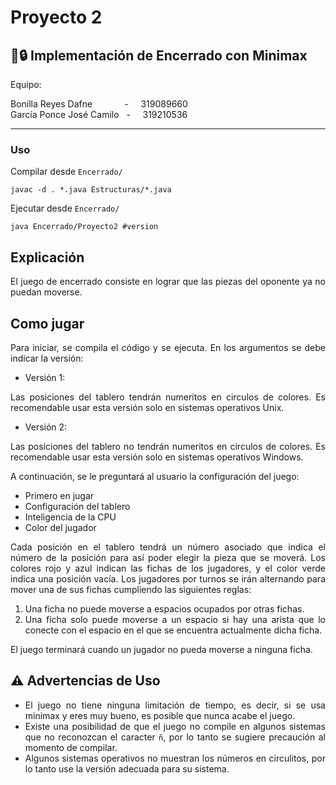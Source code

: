 # Proyecto 2

## 🔗🔒 Implementación de Encerrado con Minimax

Equipo:

Bonilla Reyes Dafne &nbsp; &nbsp; &nbsp; &nbsp; &nbsp; &nbsp; - &nbsp; &nbsp; 319089660  
García Ponce José Camilo &nbsp; - &nbsp; &nbsp; 319210536

---

### Uso

Compilar desde `Encerrado/`

```
javac -d . *.java Estructuras/*.java
```

Ejecutar desde `Encerrado/`

```
java Encerrado/Proyecto2 #version
```

## Explicación

<div align="justify">
El juego de encerrado consiste en lograr que las piezas del oponente ya no puedan moverse.
</div>

## Como jugar

<div align="justify">
Para iniciar, se compila el código y se ejecuta. En los argumentos se debe indicar la versión:

- Versión 1:

Las posiciones del tablero tendrán numeritos en circulos de colores. Es recomendable usar esta versión solo en sistemas operativos Unix.

- Versión 2:

Las posiciones del tablero no tendrán numeritos en circulos de colores. Es recomendable usar esta versión solo en sistemas operativos Windows.

A continuación, se le preguntará al usuario la configuración del juego:

- Primero en jugar
- Configuración del tablero
- Inteligencia de la CPU
- Color del jugador

Cada posición en el tablero tendrá un número asociado que indica el número de la posición para así poder elegir la pieza que se moverá.
Los colores rojo y azul indican las fichas de los jugadores, y el color verde indica una posición vacía.
Los jugadores por turnos se irán alternando para mover una de sus fichas cumpliendo las siguientes reglas:

1. Una ficha no puede moverse a espacios ocupados por otras fichas.
2. Una ficha solo puede moverse a un espacio si hay una arista que lo conecte con el espacio en el que se encuentra actualmente dicha ficha.

El juego terminará cuando un jugador no pueda moverse a ninguna ficha.

</div>

## ⚠️ Advertencias de Uso

<div align="justify">

- El juego no tiene ninguna limitación de tiempo, es decir, si se usa minimax y eres muy bueno, es posible que nunca acabe el juego.
- Existe una posibilidad de que el juego no compile en algunos sistemas que no reconozcan el caracter `ñ`, por lo tanto se sugiere precaución al momento de compilar.
- Algunos sistemas operativos no muestran los números en circulitos, por lo tanto use la versión adecuada para su sistema.

</div>
